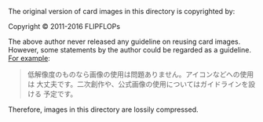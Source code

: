 The original version of card images in this directory is copyrighted by:

Copyright © 2011-2016 FLIPFLOPs

The above author never released any guideline on reusing card images.
However, some statements by the author could be regarded as a guideline.
[For example](https://twitter.com/HeartofCrown/status/155530545290424320):

> 低解像度のものなら画像の使用は問題ありません。アイコンなどへの使用は
> 大丈夫です。二次創作や、公式画像の使用についてはガイドラインを設ける
> 予定です。

Therefore, images in this directory are lossily compressed.
